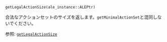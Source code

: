 ```
getLegalActionSize(ale_instance::ALEPtr)
```

合法なアクションセットのサイズを返します。`getMinimalActionSet`と混同しないでください。

参照: [`getLegalActionSize`](@ref)
